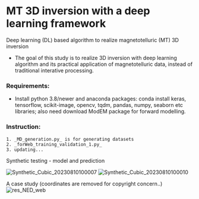 # MT 3D inversion with a deep learning framework

Deep learning (DL) based algorithm to realize magnetotelluric (MT) 3D inversion 
* The goal of this study is to realize 3D inversion with deep learning algorithm and its practical application of magnetotelluric data, instead of traditional interative processing.

### Requirements:

* Install python 3.8/newer and anaconda packages: conda install keras, tensorflow, scikit-image, opencv, tqdm, pandas, numpy, seaborn etc libraries; also need download ModEM package for forward modelling.

### Instruction:
    1. _MD_generation.py_ is for generating datasets
    2. _forWeb_training_validation_1.py_ 
    3. updating...
Synthetic testing - model and prediction

![Synthetic_Cubic_20230810100007](https://github.com/Jon-GSC/MT3D_CNN/assets/39324742/53249e56-0e8a-4820-8334-204974be0644)  ![Synthetic_Cubic_20230810100010](https://github.com/Jon-GSC/MT3D_CNN/assets/39324742/49bd18ca-314d-47f8-be5b-fcb4e3fd6ded)

A case study (coordinates are removed for copyright concern..)
![res_NED_web](https://user-images.githubusercontent.com/39324742/156404676-b119e406-4831-4097-a61a-d102fa7547fd.gif)

